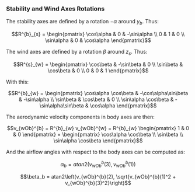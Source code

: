 ### Stability and Wind Axes Rotations

The stability axes are defined by a rotation $-\alpha$ around $y_b$. Thus:

$$R^{b}_{s} = \begin{pmatrix} \cos\alpha & 0 & -\sin\alpha \\
                                0        & 1 &          0 \\
                                \sin\alpha & 0 & \cos\alpha \end{pmatrix}$$

The wind axes are defined by a rotation $\beta$ around $z_s$. Thus:

$$R^{s}_{w} = \begin{pmatrix} \cos\beta & -\sin\beta & 0 \\
                                \sin\beta & \cos\beta & 0 \\
                                0 & 0 & 1 \end{pmatrix}$$

With this:

$$R^{b}_{w} = \begin{pmatrix} \cos\alpha \cos\beta & -\cos\alpha\sin\beta & -\sin\alpha \\
                                \sin\beta & \cos\beta & 0 \\
                                \sin\alpha \cos\beta & -\sin\alpha\sin\beta & \cos\alpha
                                \end{pmatrix}$$

The aerodynamic velocity components in body axes are then:

$$v_{wOb}^{b} = R^{b}_{w} v_{wOb}^{w} = R^{b}_{w} \begin{pmatrix} 1 & 0 & 0 \end{pmatrix} = \begin{pmatrix} \cos\alpha \cos\beta \\ \sin\beta \\ \sin\alpha \cos\beta \end{pmatrix}$$

And the airflow angles with respect to the body axes can be computed as:

$$\alpha_b = atan2(v_{wOb}^{b}(3), v_{wOb}^{b}(1))$$

$$\beta_b = atan2\left(v_{wOb}^{b}(2), \sqrt{v_{wOb}^{b}(1)^2 + v_{wOb}^{b}(3)^2}\right)$$